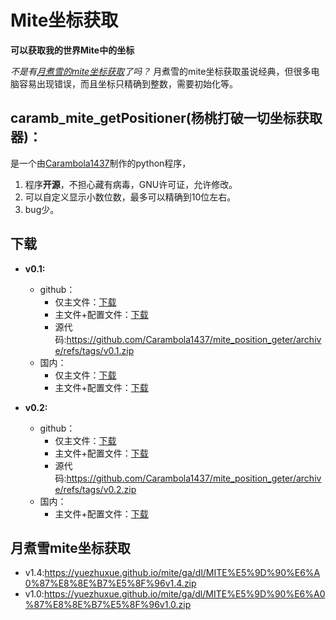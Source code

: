 # Mite坐标获取
**可以获取我的世界Mite中的坐标**

*不是有[月煮雪的mite坐标获取](https://yuezhuxue.github.io/mite/ga/xyz.html)了吗？*
月煮雪的mite坐标获取虽说经典，但很多电脑容易出现错误，而且坐标只精确到整数，需要初始化等。
## caramb_mite_getPositioner(杨桃打破一切坐标获取器)：
是一个由[Carambola1437](https://github.com/Carambola1437)制作的python程序，
1. 程序**开源**，不担心藏有病毒，GNU许可证，允许修改。
2. 可以自定义显示小数位数，最多可以精确到10位左右。
3. bug少。

## 下载
- **v0.1:**
  - github：
    - 仅主文件：[下载](https://github.com/Carambola1437/mite_position_geter/releases/download/v0.1/main.exe)
    - 主文件+配置文件：[下载](https://github.com/Carambola1437/mite_position_geter/releases/download/v0.1/config+main.7z)
    - 源代码:https://github.com/Carambola1437/mite_position_geter/archive/refs/tags/v0.1.zip
  - 国内：
    - 仅主文件：[下载](https://gitcode.com/Carambola1437/MiteGetPos/releases/download/v0.1/main.exe)
    - 主文件+配置文件：[下载](https://gitcode.com/Carambola1437/MiteGetPos/releases/download/v0.1/ConfigAndMain.7z)

- **v0.2:**
  - github：
    - 仅主文件：[下载](https://github.com/Carambola1437/mite_position_geter/releases/download/v0.2/main.exe)
    - 主文件+配置文件：[下载](https://github.com/Carambola1437/mite_position_geter/releases/download/v0.2/MitePositionGeter.7z)
    - 源代码:https://github.com/Carambola1437/mite_position_geter/archive/refs/tags/v0.2.zip
  - 国内：
    - 主文件+配置文件：[下载](https://gitcode.com/Carambola1437/MiteGetPos/releases/download/v0.2/MitePositionGeter.7z)

## 月煮雪mite坐标获取
- v1.4:https://yuezhuxue.github.io/mite/ga/dl/MITE%E5%9D%90%E6%A0%87%E8%8E%B7%E5%8F%96v1.4.zip
- v1.0:https://yuezhuxue.github.io/mite/ga/dl/MITE%E5%9D%90%E6%A0%87%E8%8E%B7%E5%8F%96v1.0.zip




